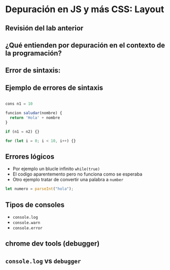 # Depuración en JS y más CSS: Layout

## Revisión del lab anterior

## ¿Qué entienden por depuración en el contexto de la programación?

## Error de sintaxis:

## Ejemplo de errores de sintaxis

```js

cons n1 = 10

funcion saludar(nombre) {
  return 'Hola' + nombre
}

if (n1 = n2) {}

for (let i = 0; i < 10, i++) {}
```

## Errores lógicos

- Por ejemplo un blucle infinito `while(true)`
- El codigo aparentemento pero no funciona como se esperaba
- Otro ejemplo tratar de convertir una palabra a `number`

```js
let numero = parseInt("hola");
```

## Tipos de consoles

- `console.log`
- `console.warn`
- `console.error`

## chrome dev tools (debugger)

## `console.log` vs `debugger`
